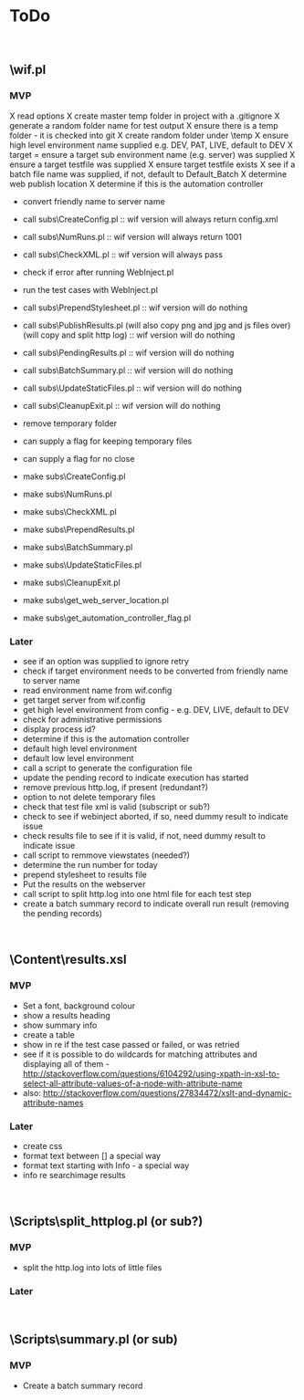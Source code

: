 # ToDo

<br />


## \wif.pl

### MVP
X read options
X create master temp folder in project with a .gitignore
X generate a random folder name for test output
X ensure there is a temp folder - it is checked into git
X create random folder under \temp
X ensure high level environment name supplied e.g. DEV, PAT, LIVE, default to DEV
X target = ensure a target sub environment name (e.g. server) was supplied
X ensure a target testfile was supplied
X ensure target testfile exists
X see if a batch file name was supplied, if not, default to Default_Batch
X determine web publish location
X determine if this is the automation controller
* convert friendly name to server name
* call subs\CreateConfig.pl :: wif version will always return config.xml
* call subs\NumRuns.pl :: wif version will always return 1001
* call subs\CheckXML.pl :: wif version will always pass
* check if error after running WebInject.pl
* run the test cases with WebInject.pl
* call subs\PrependStylesheet.pl :: wif version will do nothing
* call subs\PublishResults.pl (will also copy png and jpg and js files over) (will copy and split http log) :: wif version will do nothing
* call subs\PendingResults.pl :: wif version will do nothing
* call subs\BatchSummary.pl :: wif version will do nothing
* call subs\UpdateStaticFiles.pl :: wif version will do nothing
* call subs\CleanupExit.pl :: wif version will do nothing
* remove temporary folder
* can supply a flag for keeping temporary files
* can supply a flag for no close

* make subs\CreateConfig.pl
* make subs\NumRuns.pl
* make subs\CheckXML.pl
* make subs\PrependResults.pl
* make subs\BatchSummary.pl
* make subs\UpdateStaticFiles.pl
* make subs\CleanupExit.pl
* make subs\get_web_server_location.pl
* make subs\get_automation_controller_flag.pl


### Later
* see if an option was supplied to ignore retry
* check if target environment needs to be converted from friendly name to server name
* read environment name from wif.config
* get target server from wif.config
* get high level environment from config - e.g. DEV, LIVE, default to DEV
* check for administrative permissions
* display process id?
* determine if this is the automation controller
* default high level environment
* default low level environment
* call a script to generate the configuration file
* update the pending record to indicate execution has started
* remove previous http.log, if present (redundant?)
* option to not delete temporary files
* check that test file xml is valid (subscript or sub?)
* check to see if webinject aborted, if so, need dummy result to indicate issue
* check results file to see if it is valid, if not, need dummy result to indicate issue
* call script to remmove viewstates (needed?)
* determine the run number for today
* prepend stylesheet to results file
* Put the results on the webserver
* call script to split http.log into one html file for each test step
* create a batch summary record to indicate overall run result (removing the pending records)

<br />


## \Content\results.xsl

### MVP
* Set a font, background colour
* show a results heading
* show summary info
* create a table
* show in re if the test case passed or failed, or was retried
* see if it is possible to do wildcards for matching attributes and displaying all of them - http://stackoverflow.com/questions/6104292/using-xpath-in-xsl-to-select-all-attribute-values-of-a-node-with-attribute-name
* also: http://stackoverflow.com/questions/27834472/xslt-and-dynamic-attribute-names

### Later
* create css
* format text between [] a special way
* format text starting with Info - a special way
* info re searchimage results

<br />


## \Scripts\split_httplog.pl (or sub?)

### MVP
* split the http.log into lots of little files

### Later

<br />


## \Scripts\summary.pl (or sub)

### MVP
* Create a batch summary record


